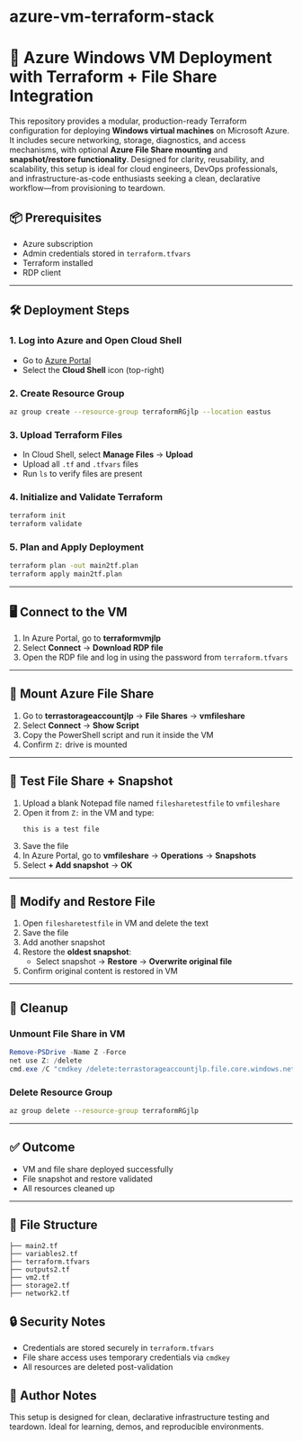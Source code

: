 # azure-vm-terraform-stack

# 🚀 Azure Windows VM Deployment with Terraform + File Share Integration

This repository provides a modular, production-ready Terraform configuration for deploying **Windows virtual machines** on Microsoft Azure. It includes secure networking, storage, diagnostics, and access mechanisms, with optional **Azure File Share mounting** and **snapshot/restore functionality**. Designed for clarity, reusability, and scalability, this setup is ideal for cloud engineers, DevOps professionals, and infrastructure-as-code enthusiasts seeking a clean, declarative workflow—from provisioning to teardown.

## 📦 Prerequisites

- Azure subscription
- Admin credentials stored in `terraform.tfvars`
- Terraform installed
- RDP client

---

## 🛠️ Deployment Steps

### 1. Log into Azure and Open Cloud Shell
- Go to [Azure Portal](https://portal.azure.com)
- Select the **Cloud Shell** icon (top-right)

### 2. Create Resource Group
```bash
az group create --resource-group terraformRGjlp --location eastus
```

### 3. Upload Terraform Files
- In Cloud Shell, select **Manage Files** → **Upload**
- Upload all `.tf` and `.tfvars` files
- Run `ls` to verify files are present

### 4. Initialize and Validate Terraform
```bash
terraform init
terraform validate
```

### 5. Plan and Apply Deployment
```bash
terraform plan -out main2tf.plan
terraform apply main2tf.plan
```

---

## 🖥️ Connect to the VM

1. In Azure Portal, go to **terraformvmjlp**
2. Select **Connect** → **Download RDP file**
3. Open the RDP file and log in using the password from `terraform.tfvars`
---

## 🔗 Mount Azure File Share

1. Go to **terrastorageaccountjlp** → **File Shares** → **vmfileshare**
2. Select **Connect** → **Show Script**
3. Copy the PowerShell script and run it inside the VM
4. Confirm `Z:` drive is mounted
---

## 📄 Test File Share + Snapshot

1. Upload a blank Notepad file named `filesharetestfile` to `vmfileshare`
2. Open it from `Z:` in the VM and type:  
   ```
   this is a test file
   ```
3. Save the file
4. In Azure Portal, go to **vmfileshare** → **Operations** → **Snapshots**
5. Select **+ Add snapshot** → **OK**

---

## 🔁 Modify and Restore File

1. Open `filesharetestfile` in VM and delete the text
2. Save the file
3. Add another snapshot
4. Restore the **oldest snapshot**:
   - Select snapshot → **Restore** → **Overwrite original file**
5. Confirm original content is restored in VM

---

## 🧹 Cleanup

### Unmount File Share in VM
```powershell
Remove-PSDrive -Name Z -Force
net use Z: /delete
cmd.exe /C "cmdkey /delete:terrastorageaccountjlp.file.core.windows.net"
```

### Delete Resource Group
```bash
az group delete --resource-group terraformRGjlp
```
---

## ✅ Outcome

- VM and file share deployed successfully
- File snapshot and restore validated
- All resources cleaned up

---
## 📁 File Structure

```
├── main2.tf
├── variables2.tf
├── terraform.tfvars
├── outputs2.tf
├── vm2.tf
├── storage2.tf
├── network2.tf
```


## 🔒 Security Notes

- Credentials are stored securely in `terraform.tfvars`
- File share access uses temporary credentials via `cmdkey`
- All resources are deleted post-validation

## 🧠 Author Notes

This setup is designed for clean, declarative infrastructure testing and teardown. Ideal for learning, demos, and reproducible environments.
